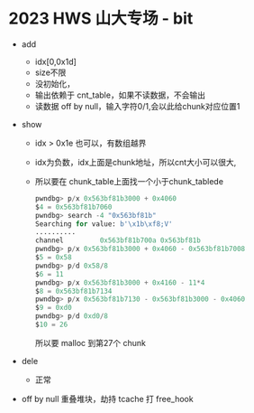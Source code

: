 # 2023 HWS 山大专场 - bit

- add
  - idx[0,0x1d]
  - size不限
  - 没初始化，
  - 输出依赖于 cnt_table，如果不读数据，不会输出
  - 读数据 off by null，输入字符0/1,会以此给chunk对应位置1

- show
  - idx > 0x1e 也可以，有数组越界
  - idx为负数，idx上面是chunk地址，所以cnt大小可以很大,
  - 所以要在 chunk_table上面找一个小于chunk_tablede

    ```python
    pwndbg> p/x 0x563bf81b3000 + 0x4060
    $4 = 0x563bf81b7060
    pwndbg> search -4 "0x563bf81b"
    Searching for value: b'\x1b\xf8;V'
    ..........
    channel         0x563bf81b700a 0x563bf81b
    pwndbg> p/x 0x563bf81b3000 + 0x4060 - 0x563bf81b7008
    $5 = 0x58
    pwndbg> p/d 0x58/8
    $6 = 11
    pwndbg> p/x 0x563bf81b3000 + 0x4160 - 11*4
    $8 = 0x563bf81b7134
    pwndbg> p/x 0x563bf81b7130 - 0x563bf81b3000 - 0x4060
    $9 = 0xd0
    pwndbg> p/d 0xd0/8
    $10 = 26
    ```

    所以要 malloc 到第27个 chunk

- dele
  - 正常

- off by null 重叠堆块，劫持 tcache 打 free_hook
